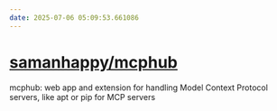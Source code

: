 ```yaml
---
date: 2025-07-06 05:09:53.661086
---
```


# [samanhappy/mcphub](https://github.com/samanhappy/mcphub)

mcphub: web app and extension for handling Model Context Protocol servers, like apt or pip for MCP servers